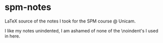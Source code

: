 # spm-notes
LaTeX source of the notes I took for the SPM course @ Unicam.

I like my notes unindented, I am ashamed of none of the \noindent's I used in here.
